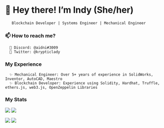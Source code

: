  # 👋 Hey there! I’m Indy (She/her)
       Blockchain Developer | Systems Engineer | Mechanical Engineer

### 📫 How to reach me?
      💞️ Discord: @aidni#3009
      💞️ Twitter: @krypticlady
      
### My Experience
      ✨ Mechanical Engineer: Over 5+ years of experience in SolidWorks, Inventor, AutoCAD, Maestro
      ✨ Blockchain Developer: Experience using Solidity, Hardhat, Truffle, ethers.js, web3.js, OpenZeppelin Libraries
     
### My Stats
![](https://raw.githubusercontent.com/aidnii/github-stats/master/generated/overview.svg#gh-dark-mode-only)
![](https://raw.githubusercontent.com/aidnii/github-stats/master/generated/overview.svg#gh-light-mode-only)

![](https://raw.githubusercontent.com/aidnii/github-stats/master/generated/languages.svg#gh-dark-mode-only)
![](https://raw.githubusercontent.com/aidnii/github-stats/master/generated/languages.svg#gh-light-mode-only)


<!---
aidnii/aidnii is a ✨ special ✨ repository because its `README.md` (this file) appears on your GitHub profile.
You can click the Preview link to take a look at your changes.
--->
